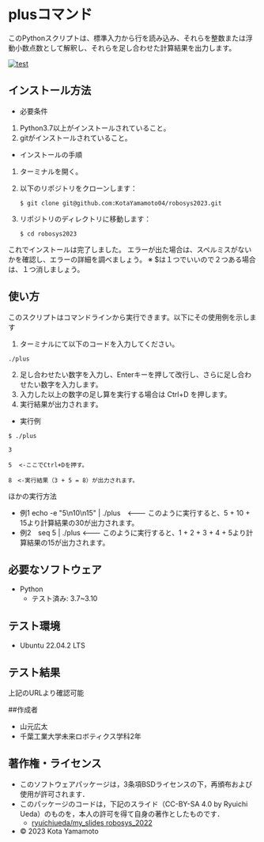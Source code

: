 # plusコマンド
このPythonスクリプトは、標準入力から行を読み込み、それらを整数または浮動小数点数として解釈し、それらを足し合わせた計算結果を出力します。

[![test](https://github.com/KotaYamamoto04/robosys2023/actions/workflows/test.yml/badge.svg)](https://github.com/KotaYamamoto04/robosys2023/actions/workflows/test.yml)

## インストール方法
* 必要条件
1. Python3.7以上がインストールされていること。
2. gitがインストールされていること。

* インストールの手順
1. ターミナルを開く。

2. 以下のリポジトリをクローンします：
    ```
    $ git clone git@github.com:KotaYamamoto04/robosys2023.git
    ```

3. リポジトリのディレクトリに移動します：
    ```
    $ cd robosys2023
    ```

これでインストールは完了しました。
エラーが出た場合は、スペルミスがないかを確認し、エラーの詳細を調べましょう。
※ $は１つでいいので２つある場合は、１つ消しましょう。

## 使い方
このスクリプトはコマンドラインから実行できます。以下にその使用例を示します

1. ターミナルにて以下のコードを入力してください。
```
./plus
```
2. 足し合わせたい数字を入力し、Enterキーを押して改行し、さらに足し合わせたい数字を入力します。
3. 入力した以上の数字の足し算を実行する場合は Ctrl+D を押します。
4. 実行結果が出力されます。

* 実行例
```
$ ./plus
```
```
3
```
```
5  <-ここでCtrl+Dを押す。
```
```
8　<-実行結果（3 + 5 = 8）が出力されます。
```

ほかの実行方法
 * 例1  echo -e "5\n10\n15" | ./plus　<--- このように実行すると、5 + 10 + 15より計算結果の30が出力されます。
 * 例2　seq 5 | ./plus <--- このように実行すると、1 + 2 + 3 + 4 + 5より計算結果の15が出力されます。

## 必要なソフトウェア
* Python
  * テスト済み: 3.7~3.10

## テスト環境
* Ubuntu 22.04.2 LTS

## テスト結果
上記のURLより確認可能

##作成者
* 山元広太
* 千葉工業大学未来ロボティクス学科2年

## 著作権・ライセンス
 * このソフトウェアパッケージは，3条項BSDライセンスの下，再頒布および使用が許可されます．
 * このパッケージのコードは，下記のスライド（CC-BY-SA 4.0 by Ryuichi Ueda）のものを，本人の許可を得て自身の著作としたものです．
      * [ryuichiueda/my_slides robosys_2022](https://github.com/ryuichiueda/my_slides/tree/master/robosys_2022)
 * © 2023 Kota Yamamoto


